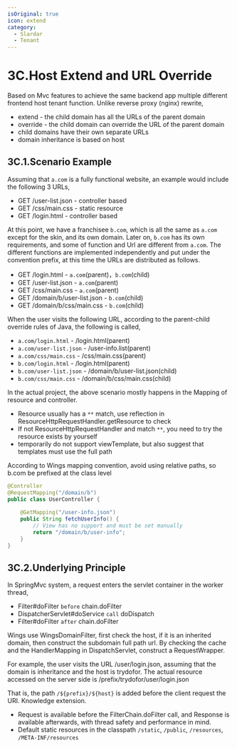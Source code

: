 ```yaml
---
isOriginal: true
icon: extend
category:
  - Slardar
  - Tenant
---
```


# 3C.Host Extend and URL Override

Based on Mvc features to achieve the same backend app multiple different frontend host tenant function.
Unlike reverse proxy (nginx) rewrite,

* extend - the child domain has all the URLs of the parent domain
* override - the child domain can override the URL of the parent domain
* child domains have their own separate URLs
* domain inheritance is based on host

## 3C.1.Scenario Example

Assuming that `a.com` is a fully functional website, an example would include the following 3 URLs,

* GET /user-list.json - controller based
* GET /css/main.css - static resource
* GET /login.html - controller based

At this point, we have a franchisee `b.com`, which is all the same as `a.com` except for the skin,
and its own domain. Later on, `b.com` has its own requirements, and some of function and Url are
different from `a.com`. The different functions are implemented independently and put under the
convention prefix, at this time the URLs are distributed as follows.

* GET /login.html - `a.com`(parent)，`b.com`(child)
* GET /user-list.json - `a.com`(parent)
* GET /css/main.css - `a.com`(parent)
* GET /domain/b/user-list.json - `b.com`(child)
* GET /domain/b/css/main.css - `b.com`(child)

When the user visits the following URL, according to the parent-child override rules of Java,
the following is called,

* `a.com/login.html` - /login.html(parent)
* `a.com/user-list.json` - /user-info.list(parent)
* `a.com/css/main.css` - /css/main.css(parent)
* `b.com/login.html` - /login.html(parent)
* `b.com/user-list.json` - /domain/b/user-list.json(child)
* `b.com/css/main.css` - /domain/b/css/main.css(child)

In the actual project, the above scenario mostly happens in the Mapping of resource and controller.

* Resource usually has a `**` match, use reflection in ResourceHttpRequestHandler.getResource to check
* If not ResourceHttpRequestHandler and match `**`, you need to try the resource exists by yourself
* temporarily do not support viewTemplate, but also suggest that templates must use the full path

According to Wings mapping convention, avoid using relative paths, so b.com be prefixed at the class level

```java
@Controller
@RequestMapping("/domain/b")
public class UserController {
 
    @GetMapping("/user-info.json")
    public String fetchUserInfo() {
        // View has no support and must be set manually
        return "/domain/b/user-info";
    }
}
```

## 3C.2.Underlying Principle

In SpringMvc system, a request enters the servlet container in the worker thread,

* Filter#doFilter `before` chain.doFilter
* DispatcherServlet#doService `call` doDispatch
* Filter#doFilter `after` chain.doFilter

Wings use WingsDomainFilter, first check the host, if it is an inherited domain, then construct
the subdomain full path url. By checking the cache and the HandlerMapping in DispatchServlet,
construct a RequestWrapper.

For example, the user visits the URL /user/login.json, assuming that the domain is inheritance
and the host is trydofor. The actual resource accessed on the server side is /prefix/trydofor/user/login.json

That is, the path `/${prefix}/${host}` is added before the client request the URI. Knowledge extension.

* Request is available before the FilterChain.doFilter call, and Response is available afterwards,
  with thread safety and performance in mind.
* Default static resources in the classpath `/static`, `/public`, `/resources`, `/META-INF/resources`
